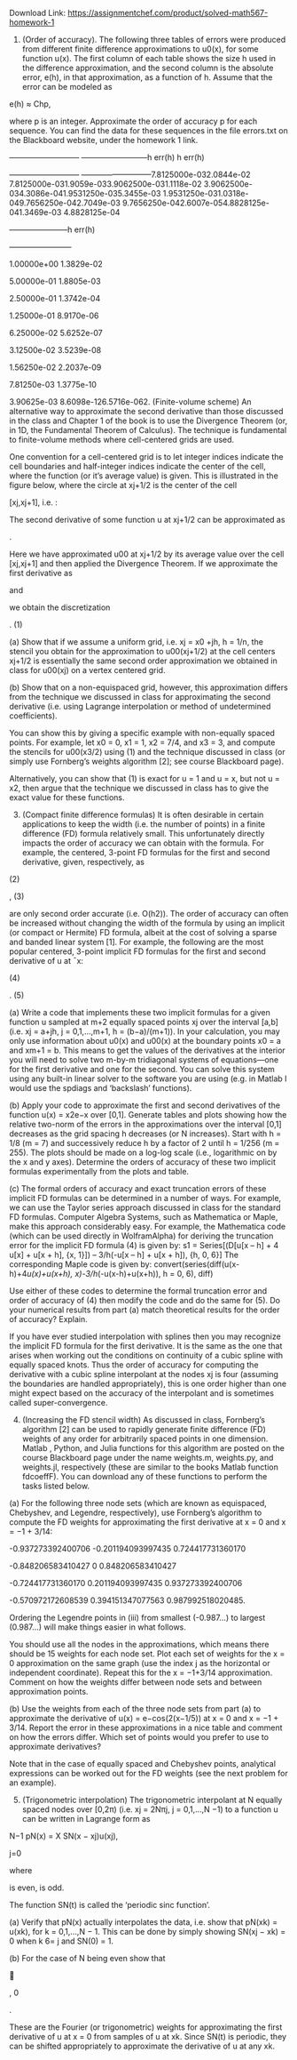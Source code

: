 Download Link: https://assignmentchef.com/product/solved-math567-homework-1
<br>
1.   (Order of accuracy). The following three tables of errors were produced from different finite difference approximations to u0(x), for some function u(x). The first column of each table shows the size h used in the difference approximation, and the second column is the absolute error, e(h), in that approximation, as a function of h. Assume that the error can be modeled as

e(h) ≈ Chp,

where p is an integer. Approximate the order of accuracy p for each sequence. You can find the data for these sequences in the file errors.txt on the Blackboard website, under the homework 1 link.

————————— ————————–h err(h) h err(h)

—————————                                                               —————————7.8125000e-032.0844e-02                 7.8125000e-031.9059e-033.9062500e-031.1118e-02                 3.9062500e-034.3086e-041.9531250e-035.3455e-03                 1.9531250e-031.0318e-049.7656250e-042.7049e-03                 9.7656250e-042.6007e-054.8828125e-041.3469e-03                 4.8828125e-04

———————–h    err(h)

————————

1.00000e+00          1.3829e-02

5.00000e-01          1.8805e-03

2.50000e-01          1.3742e-04

1.25000e-01          8.9170e-06

6.25000e-02          5.6252e-07

3.12500e-02          3.5239e-08

1.56250e-02          2.2037e-09

7.81250e-03          1.3775e-10

3.90625e-03          8.6098e-126.5716e-062.   (Finite-volume scheme) An alternative way to approximate the second derivative than those discussed in the class and Chapter 1 of the book is to use the Divergence Theorem (or, in 1D, the Fundamental Theorem of Calculus). The technique is fundamental to finite-volume methods where cell-centered grids are used.

One convention for a cell-centered grid is to let integer indices indicate the cell boundaries and half-integer indices indicate the center of the cell, where the function (or it’s average value) is given. This is illustrated in the figure below, where the circle at xj+1/2 is the center of the cell

[xj,xj+1], i.e. :

The second derivative of some function u at xj+1/2 can be approximated as

.

Here we have approximated u00 at xj+1/2 by its average value over the cell [xj,xj+1] and then applied the Divergence Theorem. If we approximate the first derivative as

and

we obtain the discretization

.     (1)

(a)    Show that if we assume a uniform grid, i.e. xj = x0 +jh, h = 1/n, the stencil you obtain for the approximation to u00(xj+1/2) at the cell centers xj+1/2 is essentially the same second order approximation we obtained in class for u00(xj) on a vertex centered grid.

(b)   Show that on a non-equispaced grid, however, this approximation differs from the technique we discussed in class for approximating the second derivative (i.e. using Lagrange interpolation or method of undetermined coefficients).

You can show this by giving a specific example with non-equally spaced points. For example, let x0 = 0, x1 = 1, x2 = 7/4, and x3 = 3, and compute the stencils for u00(x3/2) using (1) and the technique discussed in class (or simply use Fornberg’s weights algorithm [2]; see course Blackboard page).

Alternatively, you can show that (1) is exact for u = 1 and u = x, but not u = x2, then argue that the technique we discussed in class has to give the exact value for these functions.

3.   (Compact finite difference formulas) It is often desirable in certain applications to keep the width (i.e. the number of points) in a finite difference (FD) formula relatively small. This unfortunately directly impacts the order of accuracy we can obtain with the formula. For example, the centered, 3-point FD formulas for the first and second derivative, given, respectively, as

(2)

,                                  (3)

are only second order accurate (i.e. O(h2)). The order of accuracy can often be increased without changing the width of the formula by using an implicit (or compact or Hermite) FD formula, albeit at the cost of solving a sparse and banded linear system [1]. For example, the following are the most popular centered, 3-point implicit FD formulas for the first and second derivative of u at ¯x:

(4)

.           (5)

(a)   Write a code that implements these two implicit formulas for a given function u sampled at m+2 equally spaced points xj over the interval [a,b] (i.e. xj = a+jh, j = 0,1,…,m+1, h = (b−a)/(m+1)). In your calculation, you may only use information about u0(x) and u00(x) at the boundary points x0 = a and xm+1 = b. This means to get the values of the derivatives at the interior you will need to solve two m-by-m tridiagonal systems of equations—one for the first derivative and one for the second. You can solve this system using any built-in linear solver to the software you are using (e.g. in Matlab I would use the spdiags and ‘backslash’ functions).

(b)   Apply your code to approximate the first and second derivatives of the function u(x) = x2e−x over [0,1]. Generate tables and plots showing how the relative two-norm of the errors in the approximations over the interval [0,1] decreases as the grid spacing h decreases (or N increases). Start with h = 1/8 (m = 7) and successively reduce h by a factor of 2 until h = 1/256 (m = 255). The plots should be made on a log-log scale (i.e., logarithmic on by the x and y axes). Determine the orders of accuracy of these two implicit formulas experimentally from the plots and table.

(c)    The formal orders of accuracy and exact truncation errors of these implicit FD formulas can be determined in a number of ways. For example, we can use the Taylor series approach discussed in class for the standard FD formulas. Computer Algebra Systems, such as Mathematica or Maple, make this approach considerably easy. For example, the Mathematica code (which can be used directly in WolframAlpha) for deriving the truncation error for the implicit FD formula (4) is given by: s1 = Series[(D[u[x – h] + 4 u[x] + u[x + h], {x, 1}]) – 3/h(-u[x – h] + u[x + h]), {h, 0, 6}] The corresponding Maple code is given by: convert(series(diff(u(x-h)+4*u(x)+u(x+h), x)-3/h*(-u(x-h)+u(x+h)), h = 0, 6), diff)

Use either of these codes to determine the formal truncation error and order of accuracy of (4) then modify the code and do the same for (5). Do your numerical results from part (a) match theoretical results for the order of accuracy? Explain.

If you have ever studied interpolation with splines then you may recognize the implicit FD formula for the first derivative. It is the same as the one that arises when working out the conditions on continuity of a cubic spline with equally spaced knots. Thus the order of accuracy for computing the derivative with a cubic spline interpolant at the nodes xj is four (assuming the boundaries are handled appropriately), this is one order higher than one might expect based on the accuracy of the interpolant and is sometimes called super-convergence.

4.   (Increasing the FD stencil width) As discussed in class, Fornberg’s algorithm [2] can be used to rapidly generate finite difference (FD) weights of any order for arbitrarily spaced points in one dimension. Matlab , Python, and Julia functions for this algorithm are posted on the course Blackboard page under the name weights.m, weights.py, and weights.jl, respectively (these are similar to the books Matlab function fdcoeffF). You can download any of these functions to perform the tasks listed below.

(a)   For the following three node sets (which are known as equispaced, Chebyshev, and Legendre, respectively), use Fornberg’s algorithm to compute the FD weights for approximating the first derivative at x = 0 and x = −1 + 3/14:

-0.937273392400706 -0.201194093997435  0.724417731360170

-0.848206583410427                   0                    0.848206583410427

-0.724417731360170 0.201194093997435  0.937273392400706

-0.570972172608539 0.394151347077563  0.987992518020485.

Ordering the Legendre points in (iii) from smallest (-0.987…) to largest (0.987…) will make things easier in what follows.

You should use all the nodes in the approximations, which means there should be 15 weights for each node set. Plot each set of weights for the x = 0 approximation on the same graph (use the index j as the horizontal or independent coordinate). Repeat this for the x = −1+3/14 approximation. Comment on how the weights differ between node sets and between approximation points.

(b) Use the weights from each of the three node sets from part (a) to approximate the derivative of u(x) = e−cos(2(x−1/5)) at x = 0 and x = −1 + 3/14. Report the error in these approximations in a nice table and comment on how the errors differ. Which set of points would you prefer to use to approximate derivatives?

Note that in the case of equally spaced and Chebyshev points, analytical expressions can be worked out for the FD weights (see the next problem for an example).

5. (Trigonometric interpolation) The trigonometric interpolant at N equally spaced nodes over [0,2π) (i.e. xj =  2Nπj, j = 0,1,…,N −1) to a function u can be written in Lagrange form as

N−1 pN(x) = X SN(x − xj)u(xj),

j=0

where

is even, is odd.

The function SN(t) is called the ‘periodic sinc function’.

(a)    Verify that pN(x) actually interpolates the data, i.e. show that pN(xk) = u(xk), for k = 0,1,…,N − 1. This can be done by simply showing SN(xj − xk) = 0 when k 6= j and SN(0) = 1.

(b)   For the case of N being even show that



, 0

.

These are the Fourier (or trigonometric) weights for approximating the first derivative of u at x = 0 from samples of u at xk. Since SN(t) is periodic, they can be shifted appropriately to approximate the derivative of u at any xk.